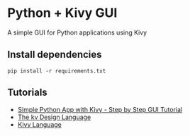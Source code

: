 # Python + Kivy GUI

A simple GUI for Python applications using Kivy

## Install dependencies

```console
pip install -r requirements.txt
```

## Tutorials

- [Simple Python App with Kivy - Step by Step GUI Tutorial](https://youtu.be/YDp73WjNISc)
- [The kv Design Language](https://www.techwithtim.net/tutorials/kivy-tutorial/the-kv-design-language-kv-file/)
- [Kivy Language](https://kivy.org/doc/stable/api-kivy.lang.html)
